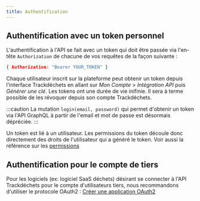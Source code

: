 ```yaml
---
title: Authentification
---
```


## Authentification avec un token personnel

L'authentification à l'API se fait avec un token qui doit être passée via l'en-tête `Authorization` de chacune de vos requêtes de la façon suivante :

```json
{ Authorization: "Bearer YOUR_TOKEN" }
```

Chaque utilisateur inscrit sur la plateforme peut obtenir un token depuis l'interface Trackdéchets en allant sur *Mon Compte* > *Intégration API* puis *Générer une clé*. Les tokens ont une durée de vie inifinie. Il sera à terme possible de les révoquer depuis son compte Trackdéchets.

:::caution
La mutation `login(email, password)` qui permet d'obtenir un token via l'API GraphQL à partir de l'email et mot de passe est désormais dépréciée.
:::

Un token est lié à un utilisateur. Les permissions du token découle donc directement des droits de l'utilisateur qui a généré le token. Voir aussi la référence sur les [permissions](./permissions)


## Authentification pour le compte de tiers

Pour les logiciels (ex: logiciel SaaS déchets) désirant se connecter à l'API Trackdéchets pour le compte d'utilisateurs tiers, nous recommandons d'utiliser le protocole OAuth2 : [Créer une application OAuth2](../guides/oauth2)